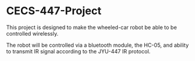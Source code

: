 # CECS-447-Project

This project is designed to make the wheeled-car robot be able to be controlled wirelessly.

The robot will be controlled via a bluetooth module, the HC-05, and ability to transmit IR signal according to the JYU-447 IR protocol.

